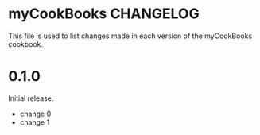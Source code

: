 # myCookBooks CHANGELOG

This file is used to list changes made in each version of the myCookBooks cookbook.

# 0.1.0

Initial release.

- change 0
- change 1

